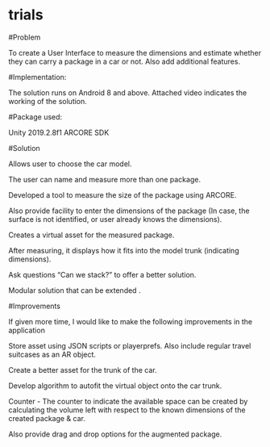 # trials
#Problem

  To create a User Interface to measure the dimensions and estimate whether they can carry a package in a car or not. Also add additional features.
  
#Implementation:

  The solution runs on Android 8 and above. Attached video indicates the working of the solution.
  
#Package used:

  Unity 2019.2.8f1
  ARCORE SDK
    
#Solution

  Allows user to choose the car model.
  
  The user can name and measure more than one package.
  
  Developed a tool to measure the size of the package using ARCORE.
  
  Also provide facility to enter the dimensions of the package (In case, the surface is not identified, or user already knows the dimensions).
  
  Creates a virtual asset for the measured package.
  
  After measuring, it displays how it fits into the model trunk (indicating dimensions).
  
  Ask questions “Can we stack?” to offer a better solution.
  
  Modular solution that can be extended .
  
#Improvements

  If given more time, I would like to make the following improvements in the application
  
  Store asset using JSON scripts or playerprefs. Also include regular travel suitcases as an AR object.
  
  Create a better asset for the trunk of the car.
  
  Develop algorithm to autofit the virtual object onto the car trunk.
  
  Counter - The counter to indicate the available space can be created by calculating the volume left with respect to the known dimensions of the created package & car.
  
  Also provide drag and drop options for the augmented package.
